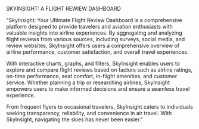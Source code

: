 SKYINSIGHT: A FLIGHT REWIEW DASHBOARD

"SkyInsight: Your Ultimate Flight Review Dashboard is a comprehensive platform designed to provide travelers and aviation enthusiasts with valuable insights into airline experiences. By aggregating and analyzing flight reviews from various sources, including surveys, social media, and review websites, SkyInsight offers users a comprehensive overview of airline performance, customer satisfaction, and overall travel experiences.

With interactive charts, graphs, and filters, SkyInsight enables users to explore and compare flight reviews based on factors such as airline ratings, on-time performance, seat comfort, in-flight amenities, and customer service. Whether planning a trip or researching airlines, SkyInsight empowers users to make informed decisions and ensure a seamless travel experience.

From frequent flyers to occasional travelers, SkyInsight caters to individuals seeking transparency, reliability, and convenience in air travel. With SkyInsight, navigating the skies has never been easier."
